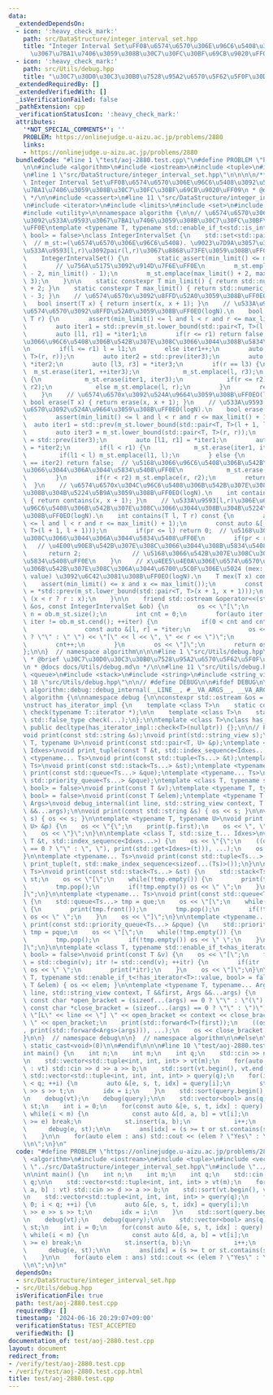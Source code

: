 ```yaml
---
data:
  _extendedDependsOn:
  - icon: ':heavy_check_mark:'
    path: src/DataStructure/integer_interval_set.hpp
    title: "Integer Interval Set\uFF08\u6574\u6570\u306E\u96C6\u5408\u3092\u533A\u9593\
      \u3067\u7BA1\u7406\u3059\u308B\u30C7\u30FC\u30BF\u69CB\u9020\uFF09"
  - icon: ':heavy_check_mark:'
    path: src/Utils/debug.hpp
    title: "\u30C7\u30D0\u30C3\u30B0\u7528\u95A2\u6570\u5F62\u5F0F\u30DE\u30AF\u30ED"
  _extendedRequiredBy: []
  _extendedVerifiedWith: []
  _isVerificationFailed: false
  _pathExtension: cpp
  _verificationStatusIcon: ':heavy_check_mark:'
  attributes:
    '*NOT_SPECIAL_COMMENTS*': ''
    PROBLEM: https://onlinejudge.u-aizu.ac.jp/problems/2880
    links:
    - https://onlinejudge.u-aizu.ac.jp/problems/2880
  bundledCode: "#line 1 \"test/aoj-2880.test.cpp\"\n#define PROBLEM \"https://onlinejudge.u-aizu.ac.jp/problems/2880\"\
    \n\n#include <algorithm>\n#include <iostream>\n#include <tuple>\n#include <vector>\n\
    \n#line 1 \"src/DataStructure/integer_interval_set.hpp\"\n\n\n\n/**\n * @brief\
    \ Integer Interval Set\uFF08\u6574\u6570\u306E\u96C6\u5408\u3092\u533A\u9593\u3067\
    \u7BA1\u7406\u3059\u308B\u30C7\u30FC\u30BF\u69CB\u9020\uFF09\n * @docs docs/DataStructure/integer_interval_set.md\n\
    \ */\n\n#include <cassert>\n#line 11 \"src/DataStructure/integer_interval_set.hpp\"\
    \n#include <iterator>\n#include <limits>\n#include <set>\n#include <type_traits>\n\
    #include <utility>\n\nnamespace algorithm {\n\n// \u6574\u6570\u306E\u96C6\u5408\
    \u3092\u533A\u9593\u3067\u7BA1\u7406\u3059\u308B\u30C7\u30FC\u30BF\u69CB\u9020\
    \uFF0E\ntemplate <typename T, typename std::enable_if_t<std::is_integral<T>::value,\
    \ bool> = false>\nclass IntegerIntervalSet {\n    std::set<std::pair<T, T> > m_st;\
    \  // m_st:=(\u6574\u6570\u306E\u96C6\u5408). \u9023\u7D9A\u3057\u3066\u3044\u308B\
    \u533A\u9593[l,r)\u3092pair(l,r)\u3067\u8868\u73FE\u3059\u308B\uFF0E\n\npublic:\n\
    \    IntegerIntervalSet() {\n        static_assert(min_limit() <= max_limit());\n\
    \        // \u756A\u5175\u3092\u914D\u7F6E\uFF0E\n        m_st.emplace(min_limit()\
    \ - 2, min_limit() - 1);\n        m_st.emplace(max_limit() + 2, max_limit() +\
    \ 3);\n    }\n\n    static constexpr T min_limit() { return std::numeric_limits<T>::min()\
    \ + 2; }\n    static constexpr T max_limit() { return std::numeric_limits<T>::max()\
    \ - 3; }\n    // \u6574\u6570x\u3092\u8FFD\u52A0\u3059\u308B\uFF0EO(logN).\n \
    \   bool insert(T x) { return insert(x, x + 1); }\n    // \u533A\u9593[l,r)\u306E\
    \u6574\u6570\u3092\u8FFD\u52A0\u3059\u308B\uFF0EO(logN).\n    bool insert(T l,\
    \ T r) {\n        assert(min_limit() <= l and l < r and r <= max_limit() + 1);\n\
    \        auto iter1 = std::prev(m_st.lower_bound(std::pair<T, T>(l + 1, l + 1)));\n\
    \        auto [l1, r1] = *iter1;\n        if(r <= r1) return false;  // \u5168\
    \u3066\u96C6\u5408\u306B\u542B\u307E\u308C\u3066\u3044\u308B\u5834\u5408\uFF0E\
    \n        if(l <= r1) l = l1;\n        else iter1++;\n        auto iter3 = m_st.lower_bound(std::pair<T,\
    \ T>(r, r));\n        auto iter2 = std::prev(iter3);\n        auto [l2, r2] =\
    \ *iter2;\n        auto [l3, r3] = *iter3;\n        if(r == l3) {\n          \
    \  m_st.erase(iter1, ++iter3);\n            m_st.emplace(l, r3);\n        } else\
    \ {\n            m_st.erase(iter1, iter3);\n            if(r <= r2) m_st.emplace(l,\
    \ r2);\n            else m_st.emplace(l, r);\n        }\n        return true;\n\
    \    }\n    // \u6574\u6570x\u3092\u524A\u9664\u3059\u308B\uFF0EO(logN).\n   \
    \ bool erase(T x) { return erase(x, x + 1); }\n    // \u533A\u9593[l,r)\u306E\u6574\
    \u6570\u3092\u524A\u9664\u3059\u308B\uFF0EO(logN).\n    bool erase(T l, T r) {\n\
    \        assert(min_limit() <= l and l < r and r <= max_limit() + 1);\n      \
    \  auto iter1 = std::prev(m_st.lower_bound(std::pair<T, T>(l + 1, l + 1)));\n\
    \        auto iter3 = m_st.lower_bound(std::pair<T, T>(r, r));\n        auto iter2\
    \ = std::prev(iter3);\n        auto [l1, r1] = *iter1;\n        auto [l2, r2]\
    \ = *iter2;\n        if(l < r1) {\n            m_st.erase(iter1, iter3);\n   \
    \         if(l1 < l) m_st.emplace(l1, l);\n        } else {\n            if(iter1\
    \ == iter2) return false;  // \u5168\u3066\u96C6\u5408\u306B\u542B\u307E\u308C\
    \u3066\u3044\u306A\u3044\u5834\u5408\uFF0E\n            m_st.erase(++iter1, iter3);\n\
    \        }\n        if(r < r2) m_st.emplace(r, r2);\n        return true;\n  \
    \  }\n    // \u6574\u6570x\u304C\u96C6\u5408\u306B\u542B\u307E\u308C\u3066\u3044\
    \u308B\u304B\u5224\u5B9A\u3059\u308B\uFF0EO(logN).\n    int contains(T x) const\
    \ { return contains(x, x + 1); }\n    // \u533A\u9593[l,r)\u306E\u6574\u6570\u304C\
    \u96C6\u5408\u306B\u542B\u307E\u308C\u3066\u3044\u308B\u304B\u5224\u5B9A\u3059\
    \u308B\uFF0EO(logN).\n    int contains(T l, T r) const {\n        assert(min_limit()\
    \ <= l and l < r and r <= max_limit() + 1);\n        const auto &[_, pr] = *std::prev(m_st.lower_bound(std::pair<T,\
    \ T>(l + 1, l + 1)));\n        if(pr <= l) return 0;  // \u5168\u3066\u542B\u307E\
    \u308C\u3066\u3044\u306A\u3044\u5834\u5408\uFF0E\n        if(pr < r) return 1;\
    \   // \u4E00\u90E8\u542B\u307E\u308C\u3066\u3044\u308B\u5834\u5408\uFF0E\n  \
    \      return 2;              // \u5168\u3066\u542B\u307E\u308C\u3066\u3044\u308B\
    \u5834\u5408\uFF0E\n    }\n    // x\u4EE5\u4E0A\u306E\u6574\u6570\u3067\u96C6\u5408\
    \u306B\u542B\u307E\u308C\u306A\u3044\u6700\u5C0F\u306E\u5024 (mex: Minimum EXcluded\
    \ value) \u3092\u6C42\u3081\u308B\uFF0EO(logN).\n    T mex(T x) const {\n    \
    \    assert(min_limit() <= x and x <= max_limit());\n        const auto &[_, r]\
    \ = *std::prev(m_st.lower_bound(std::pair<T, T>(x + 1, x + 1)));\n        return\
    \ (x < r ? r : x);\n    }\n\n    friend std::ostream &operator<<(std::ostream\
    \ &os, const IntegerIntervalSet &ob) {\n        os << \"[\";\n        const int\
    \ n = ob.m_st.size();\n        int cnt = 0;\n        for(auto iter = ob.m_st.cbegin();\
    \ iter != ob.m_st.cend(); ++iter) {\n            if(0 < cnt and cnt < n - 1) {\n\
    \                const auto &[l, r] = *iter;\n                os << (cnt == 1\
    \ ? \"\" : \" \") << \"[\" << l << \", \" << r << \")\";\n            }\n    \
    \        cnt++;\n        }\n        os << \"]\";\n        return os;\n    }\n\
    };\n\n}  // namespace algorithm\n\n\n#line 1 \"src/Utils/debug.hpp\"\n\n\n\n/**\n\
    \ * @brief \u30C7\u30D0\u30C3\u30B0\u7528\u95A2\u6570\u5F62\u5F0F\u30DE\u30AF\u30ED\
    \n * @docs docs/Utils/debug.md\n */\n\n#line 11 \"src/Utils/debug.hpp\"\n#include\
    \ <queue>\n#include <stack>\n#include <string>\n#include <string_view>\n#line\
    \ 18 \"src/Utils/debug.hpp\"\n\n// #define DEBUG\n\n#ifdef DEBUG\n\n#define debug(...)\
    \ algorithm::debug::debug_internal(__LINE__, #__VA_ARGS__, __VA_ARGS__)\n\nnamespace\
    \ algorithm {\n\nnamespace debug {\n\nconstexpr std::ostream &os = std::cerr;\n\
    \nstruct has_iterator_impl {\n    template <class T>\n    static constexpr std::true_type\
    \ check(typename T::iterator *);\n\n    template <class T>\n    static constexpr\
    \ std::false_type check(...);\n};\n\ntemplate <class T>\nclass has_iterator :\
    \ public decltype(has_iterator_impl::check<T>(nullptr)) {};\n\n// Prototype declaration.\n\
    void print(const std::string &s);\nvoid print(std::string_view s);\ntemplate <typename\
    \ T, typename U>\nvoid print(const std::pair<T, U> &p);\ntemplate <class T, std::size_t...\
    \ Idxes>\nvoid print_tuple(const T &t, std::index_sequence<Idxes...>);\ntemplate\
    \ <typename... Ts>\nvoid print(const std::tuple<Ts...> &t);\ntemplate <typename...\
    \ Ts>\nvoid print(const std::stack<Ts...> &st);\ntemplate <typename... Ts>\nvoid\
    \ print(const std::queue<Ts...> &que);\ntemplate <typename... Ts>\nvoid print(const\
    \ std::priority_queue<Ts...> &pque);\ntemplate <class T, typename std::enable_if_t<has_iterator<T>::value,\
    \ bool> = false>\nvoid print(const T &v);\ntemplate <typename T, typename std::enable_if_t<!has_iterator<T>::value,\
    \ bool> = false>\nvoid print(const T &elem);\ntemplate <typename T, typename...\
    \ Args>\nvoid debug_internal(int line, std::string_view context, T &&first, Args\
    \ &&...args);\n\nvoid print(const std::string &s) { os << s; }\n\nvoid print(std::string_view\
    \ s) { os << s; }\n\ntemplate <typename T, typename U>\nvoid print(const std::pair<T,\
    \ U> &p) {\n    os << \"{\";\n    print(p.first);\n    os << \", \";\n    print(p.second);\n\
    \    os << \"}\";\n}\n\ntemplate <class T, std::size_t... Idxes>\nvoid print_tuple(const\
    \ T &t, std::index_sequence<Idxes...>) {\n    os << \"{\";\n    ((os << (Idxes\
    \ == 0 ? \"\" : \", \"), print(std::get<Idxes>(t))), ...);\n    os << \"}\";\n\
    }\n\ntemplate <typename... Ts>\nvoid print(const std::tuple<Ts...> &t) {\n   \
    \ print_tuple(t, std::make_index_sequence<sizeof...(Ts)>());\n}\n\ntemplate <typename...\
    \ Ts>\nvoid print(const std::stack<Ts...> &st) {\n    std::stack<Ts...> tmp =\
    \ st;\n    os << \"[\";\n    while(!tmp.empty()) {\n        print(tmp.top());\n\
    \        tmp.pop();\n        if(!tmp.empty()) os << \" \";\n    }\n    os << \"\
    ]\";\n}\n\ntemplate <typename... Ts>\nvoid print(const std::queue<Ts...> &que)\
    \ {\n    std::queue<Ts...> tmp = que;\n    os << \"[\";\n    while(!tmp.empty())\
    \ {\n        print(tmp.front());\n        tmp.pop();\n        if(!tmp.empty())\
    \ os << \" \";\n    }\n    os << \"]\";\n}\n\ntemplate <typename... Ts>\nvoid\
    \ print(const std::priority_queue<Ts...> &pque) {\n    std::priority_queue<Ts...>\
    \ tmp = pque;\n    os << \"[\";\n    while(!tmp.empty()) {\n        print(tmp.top());\n\
    \        tmp.pop();\n        if(!tmp.empty()) os << \" \";\n    }\n    os << \"\
    ]\";\n}\n\ntemplate <class T, typename std::enable_if_t<has_iterator<T>::value,\
    \ bool> = false>\nvoid print(const T &v) {\n    os << \"[\";\n    for(auto itr\
    \ = std::cbegin(v); itr != std::cend(v); ++itr) {\n        if(itr != std::cbegin(v))\
    \ os << \" \";\n        print(*itr);\n    }\n    os << \"]\";\n}\n\ntemplate <typename\
    \ T, typename std::enable_if_t<!has_iterator<T>::value, bool> = false>\nvoid print(const\
    \ T &elem) { os << elem; }\n\ntemplate <typename T, typename... Args>\nvoid debug_internal(int\
    \ line, std::string_view context, T &&first, Args &&...args) {\n    constexpr\
    \ const char *open_bracket = (sizeof...(args) == 0 ? \"\" : \"(\");\n    constexpr\
    \ const char *close_bracket = (sizeof...(args) == 0 ? \"\" : \")\");\n    os <<\
    \ \"[L\" << line << \"] \" << open_bracket << context << close_bracket << \":\
    \ \" << open_bracket;\n    print(std::forward<T>(first));\n    ((os << \", \"\
    , print(std::forward<Args>(args))), ...);\n    os << close_bracket << std::endl;\n\
    }\n\n}  // namespace debug\n\n}  // namespace algorithm\n\n#else\n\n#define debug(...)\
    \ static_cast<void>(0)\n\n#endif\n\n\n#line 10 \"test/aoj-2880.test.cpp\"\n\n\
    int main() {\n    int n;\n    int m;\n    int q;\n    std::cin >> n >> m >> q;\n\
    \n    std::vector<std::tuple<int, int, int> > vt(m);\n    for(auto &[d, a, b]\
    \ : vt) std::cin >> d >> a >> b;\n    std::sort(vt.begin(), vt.end());\n\n   \
    \ std::vector<std::tuple<int, int, int, int> > query(q);\n    for(int i = 0; i\
    \ < q; ++i) {\n        auto &[e, s, t, idx] = query[i];\n        std::cin >> e\
    \ >> s >> t;\n        idx = i;\n    }\n    std::sort(query.begin(), query.end());\n\
    \n    debug(vt);\n    debug(query);\n\n    std::vector<bool> ans(q);\n    algorithm::IntegerIntervalSet<int>\
    \ st;\n    int i = 0;\n    for(const auto &[e, s, t, idx] : query) {\n       \
    \ while(i < m) {\n            const auto &[d, a, b] = vt[i];\n            if(d\
    \ >= e) break;\n            st.insert(a, b);\n            i++;\n        }\n  \
    \      debug(e, st);\n\n        ans[idx] = (s >= t or st.contains(s, t) == 2);\n\
    \    }\n\n    for(auto elem : ans) std::cout << (elem ? \"Yes\" : \"No\") << \"\
    \\n\";\n}\n"
  code: "#define PROBLEM \"https://onlinejudge.u-aizu.ac.jp/problems/2880\"\n\n#include\
    \ <algorithm>\n#include <iostream>\n#include <tuple>\n#include <vector>\n\n#include\
    \ \"../src/DataStructure/integer_interval_set.hpp\"\n#include \"../src/Utils/debug.hpp\"\
    \n\nint main() {\n    int n;\n    int m;\n    int q;\n    std::cin >> n >> m >>\
    \ q;\n\n    std::vector<std::tuple<int, int, int> > vt(m);\n    for(auto &[d,\
    \ a, b] : vt) std::cin >> d >> a >> b;\n    std::sort(vt.begin(), vt.end());\n\
    \n    std::vector<std::tuple<int, int, int, int> > query(q);\n    for(int i =\
    \ 0; i < q; ++i) {\n        auto &[e, s, t, idx] = query[i];\n        std::cin\
    \ >> e >> s >> t;\n        idx = i;\n    }\n    std::sort(query.begin(), query.end());\n\
    \n    debug(vt);\n    debug(query);\n\n    std::vector<bool> ans(q);\n    algorithm::IntegerIntervalSet<int>\
    \ st;\n    int i = 0;\n    for(const auto &[e, s, t, idx] : query) {\n       \
    \ while(i < m) {\n            const auto &[d, a, b] = vt[i];\n            if(d\
    \ >= e) break;\n            st.insert(a, b);\n            i++;\n        }\n  \
    \      debug(e, st);\n\n        ans[idx] = (s >= t or st.contains(s, t) == 2);\n\
    \    }\n\n    for(auto elem : ans) std::cout << (elem ? \"Yes\" : \"No\") << \"\
    \\n\";\n}\n"
  dependsOn:
  - src/DataStructure/integer_interval_set.hpp
  - src/Utils/debug.hpp
  isVerificationFile: true
  path: test/aoj-2880.test.cpp
  requiredBy: []
  timestamp: '2024-06-16 20:29:07+09:00'
  verificationStatus: TEST_ACCEPTED
  verifiedWith: []
documentation_of: test/aoj-2880.test.cpp
layout: document
redirect_from:
- /verify/test/aoj-2880.test.cpp
- /verify/test/aoj-2880.test.cpp.html
title: test/aoj-2880.test.cpp
---
```

